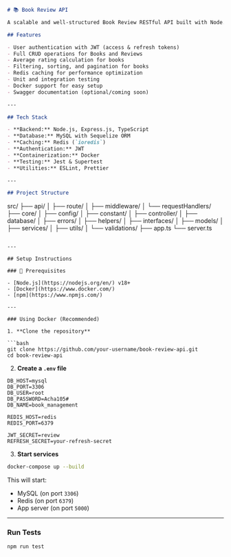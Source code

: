 
```markdown
# 📚 Book Review API

A scalable and well-structured Book Review RESTful API built with Node.js, Express.js, TypeScript, MySQL, Sequelize ORM, Redis for caching, and Docker.

## Features

- User authentication with JWT (access & refresh tokens)
- Full CRUD operations for Books and Reviews
- Average rating calculation for books
- Filtering, sorting, and pagination for books
- Redis caching for performance optimization
- Unit and integration testing
- Docker support for easy setup
- Swagger documentation (optional/coming soon)

---

## Tech Stack

- **Backend:** Node.js, Express.js, TypeScript
- **Database:** MySQL with Sequelize ORM
- **Caching:** Redis (`ioredis`)
- **Authentication:** JWT
- **Containerization:** Docker
- **Testing:** Jest & Supertest
- **Utilities:** ESLint, Prettier

---

## Project Structure

```

src/
├── api/
│   ├── route/
│   ├── middleware/
│   └── requestHandlers/
├── core/
│   ├── config/
│   ├── constant/
│   ├── controller/
│   ├── database/
│   ├── errors/
│   ├── helpers/
│   ├── interfaces/
│   ├── models/
│   ├── services/
│   ├── utils/
│   └── validations/
├── app.ts
└── server.ts

````

---

## Setup Instructions

### 🔧 Prerequisites

- [Node.js](https://nodejs.org/en/) v18+
- [Docker](https://www.docker.com/)
- [npm](https://www.npmjs.com/)

---

### Using Docker (Recommended)

1. **Clone the repository**

```bash
git clone https://github.com/your-username/book-review-api.git
cd book-review-api
````

2. **Create a `.env` file**

```env
DB_HOST=mysql
DB_PORT=3306
DB_USER=root
DB_PASSWORD=Acha105#
DB_NAME=book_management

REDIS_HOST=redis
REDIS_PORT=6379

JWT_SECRET=review
REFRESH_SECRET=your-refresh-secret
```

3. **Start services**

```bash
docker-compose up --build
```

This will start:

* MySQL (on port `3306`)
* Redis (on port `6379`)
* App server (on port `5000`)

---

### Run Tests

```bash
npm run test
```